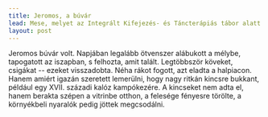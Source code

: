 ```yaml
---
title: Jeromos, a búvár
lead: Mese, melyet az Integrált Kifejezés- és Táncterápiás tábor alatt írtam
layout: post
---
```

Jeromos búvár volt.  Napjában legalább ötvenszer alábukott a mélybe,
tapogatott az iszapban, s felhozta, amit talált.  Legtöbbször köveket,
csigákat -- ezeket visszadobta.  Néha rákot fogott, azt eladta a
halpiacon.  Hanem amiért igazán szeretett lemerülni, hogy nagy ritkán
kincsre bukkant, például egy XVII. századi kalóz kampókezére.  A
kincseket nem adta el, hanem berakta szépen a vitrinbe otthon, a
felesége fényesre törölte, a környékbeli nyaralók pedig jöttek
megcsodálni.
